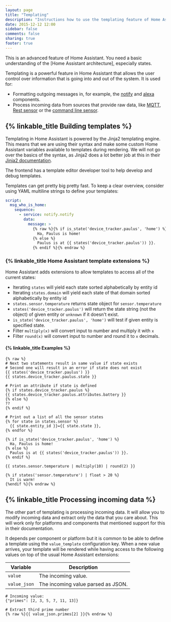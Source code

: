 ```yaml
---
layout: page
title: "Templating"
description: "Instructions how to use the templating feature of Home Assistant."
date: 2015-12-12 12:00
sidebar: false
comments: false
sharing: true
footer: true
---
```


<p class='note'>
This is an advanced feature of Home Assistant. You need a basic understanding of the [Home Assistant architecture], especially states.
</p>

[Home Assistant architecture]: /developers/architecture/

Templating is a powerful feature in Home Assistant that allows the user control over information that is going into and out of the system. It is used for:

 - Formatting outgoing messages in, for example, the [notify] and [alexa] components.
 - Process incoming data from sources that provide raw data, like [MQTT], [Rest sensor] or the [command line sensor].

[notify]: /components/notify/
[alexa]: /components/alexa/
[MQTT]: /components/mqtt/
[Rest sensor]: /components/sensor.rest/
[command line sensor]: /components/sensor.command_line/

## {% linkable_title Building templates %}

Templating in Home Assistant is powered by the Jinja2 templating engine. This means that we are using their syntax and make some custom Home Assistant variables available to templates during rendering. We will not go over the basics of the syntax, as Jinja2 does a lot better job at this in their [Jinja2 documentation].

[Jinja2 documentation]: http://jinja.pocoo.org/docs/dev/templates/

<p class='note'>
The frontend has a template editor developer tool to help develop and debug templates.
</p>

Templates can get pretty big pretty fast. To keep a clear overview, consider using YAML multiline strings to define your templates:

```yaml
script:
  msg_who_is_home:
    sequence:
      - service: notify.notify
        data:
          message: >
            {% raw %}{% if is_state('device_tracker.paulus', 'home') %}
              Ha, Paulus is home!
            {% else %}
              Paulus is at {{ states('device_tracker.paulus')) }}.
            {% endif %}{% endraw %}
```

### {% linkable_title Home Assistant template extensions %}

Home Assistant adds extensions to allow templates to access all of the current states:

 - Iterating `states` will yield each state sorted alphabetically by entity id
 - Iterating `states.domain` will yield each state of that domain sorted alphabetically by entity id
 - `states.sensor.temperature` returns state object for `sensor.temperature`
 - `states('device_tracker.paulus')` will return the state string (not the object) of given entity or `unknown` if it doesn't exist.
 - `is_state('device_tracker.paulus', 'home')` will test if given entity is specified state.
 - Filter `multiply(x)` will convert input to number and multiply it with `x`
 - Filter `round(x)` will convert input to number and round it to `x` decimals.

#### {% linkable_title Examples %}

```jinja2
{% raw %}
# Next two statements result in same value if state exists
# Second one will result in an error if state does not exist
{{ states('device_tracker.paulus') }}
{{ states.device_tracker.paulus.state }}

# Print an attribute if state is defined
{% if states.device_tracker.paulus %}
{{ states.device_tracker.paulus.attributes.battery }}
{% else %}
??
{% endif %}

# Print out a list of all the sensor states
{% for state in states.sensor %}
  {{ state.entity_id }}={{ state.state }},
{% endfor %}

{% if is_state('device_tracker.paulus', 'home') %}
  Ha, Paulus is home!
{% else %}
  Paulus is at {{ states('device_tracker.paulus')) }}.
{% endif %}

{{ states.sensor.temperature | multiply(10) | round(2) }}

{% if states('sensor.temperature') | float > 20 %}
  It is warm!
{%endif %}{% endraw %}
```

## {% linkable_title Processing incoming data %}

The other part of templating is processing incoming data. It will allow you to modify incoming data and extract only the data that you care about. This will work only for platforms and components that mentioned support for this in their documentation.

It depends per component or platform but it is common to be able to define a template using the `value_template` configuration key. When a new value arrives, your template will be rendered while having access to the following values on top of the usual Home Assistant extensions:

| Variable     | Description |
| ------------ | ----------- |
| `value`      | The incoming value.
| `value_json` | The incoming value parsed as JSON.

```jinja2
# Incoming value:
{"primes": [2, 3, 5, 7, 11, 13]}

# Extract third prime number
{% raw %}{{ value_json.primes[2] }}{% endraw %}
```
